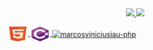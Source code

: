 <div align="center">
  <a href="https://github.com/marcosviniciusjau">
  <img height="150em" src="https://github-readme-stats.vercel.app/api?username=marcosviniciusjau&show_icons=true&theme=gotham&include_all_commits=true&count_private=true"/>
  <img height="150em" src="https://github-readme-stats.vercel.app/api/top-langs/?username=marcosviniciusjau&layout=compact&langs_count=7&theme=gotham&bg_color=#071a16"/>
</div>
   
  
  <div style="display: inline_block"><br>
  <img align="center" alt="marcosviniciusjau-HTML" height="30" width="40" src="https://raw.githubusercontent.com/devicons/devicon/master/icons/html5/html5-original.svg">
  <img align="center" alt="marcosviniciusjau-Csharp" height="30" width="40" src="https://raw.githubusercontent.com/devicons/devicon/master/icons/csharp/csharp-original.svg">
  <img align="center" alt="marcosviniciusjau-php" height="30" width="40" src="https://cdn.jsdelivr.net/gh/devicons/devicon/icons/php/php-plain.svg" />
</div>

##
